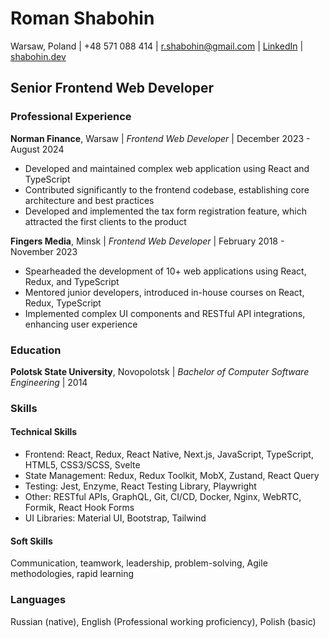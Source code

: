 # Roman Shabohin

Warsaw, Poland | +48 571 088 414 | [r.shabohin@gmail.com](mailto:r.shabohin@gmail.com?subject=Resume) | [LinkedIn](https://www.linkedin.com/in/roman-shabohin/) | [shabohin.dev](https://shabohin.dev)

## Senior Frontend Web Developer

### Professional Experience

**Norman Finance**, Warsaw | _Frontend Web Developer_ | December 2023 - August 2024

- Developed and maintained complex web application using React and TypeScript
- Contributed significantly to the frontend codebase, establishing core architecture and best practices
- Developed and implemented the tax form registration feature, which attracted the first clients to the product

**Fingers Media**, Minsk | _Frontend Web Developer_ | February 2018 - November 2023

- Spearheaded the development of 10+ web applications using React, Redux, and TypeScript
- Mentored junior developers, introduced in-house courses on React, Redux, TypeScript
- Implemented complex UI components and RESTful API integrations, enhancing user experience

### Education

**Polotsk State University**, Novopolotsk | _Bachelor of Computer Software Engineering_ | 2014

### Skills

#### Technical Skills

- Frontend: React, Redux, React Native, Next.js, JavaScript, TypeScript, HTML5, CSS3/SCSS, Svelte
- State Management: Redux, Redux Toolkit, MobX, Zustand, React Query
- Testing: Jest, Enzyme, React Testing Library, Playwright
- Other: RESTful APIs, GraphQL, Git, CI/CD, Docker, Nginx, WebRTC, Formik, React Hook Forms
- UI Libraries: Material UI, Bootstrap, Tailwind

#### Soft Skills

Communication, teamwork, leadership, problem-solving, Agile methodologies, rapid learning

### Languages

Russian (native), English (Professional working proficiency), Polish (basic)
